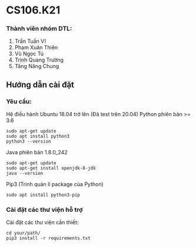 # CS106.K21

### Thành viên nhóm DTL:
1. Trần Tuấn Vĩ
2. Phạm Xuân Thiên
3. Vũ Ngọc Tú
4. Trịnh Quang Trường
5. Tăng Năng Chung

## Hướng dẫn cài đặt

### Yêu cầu:
Hệ điều hành Ubuntu 18.04 trở lên (Đã test trên 20.04) 
Python phiên bản >= 3.6
```
sudo apt-get update
sudo apt install python3
python3 --version
```
Java phiên bản 1.8.0_242
```
sudo apt-get update
sudo apt-get install openjdk-8-jdk
java --version

```

Pip3 (Trình quản lí package của Python)
```
sudo apt install python3-pip
```
### Cài đặt các thư viện hỗ trợ

Cài đặt các thư viện cần thiết:
```
cd your/path/
pip3 install -r requirements.txt
```
### 
